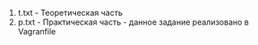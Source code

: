 1. t.txt - Теоретическая часть
2. p.txt - Практическая часть - данное задание реализовано в Vagranfile
